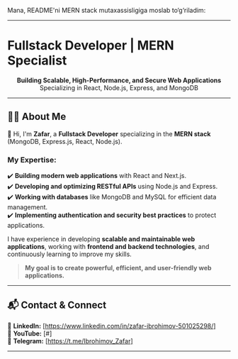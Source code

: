 Mana, README'ni MERN stack mutaxassisligiga moslab to‘g‘riladim:  

---

# Fullstack Developer | MERN Specialist  

<p align="center">
  <strong>Building Scalable, High-Performance, and Secure Web Applications</strong><br>
  Specializing in React, Node.js, Express, and MongoDB
</p>  

---  

## 👨‍💻 About Me  

👋 Hi, I'm **Zafar**, a **Fullstack Developer** specializing in the **MERN stack** (MongoDB, Express.js, React, Node.js).  

### My Expertise:  
✔️ **Building modern web applications** with React and Next.js.  
✔️ **Developing and optimizing RESTful APIs** using Node.js and Express.  
✔️ **Working with databases** like MongoDB and MySQL for efficient data management.  
✔️ **Implementing authentication and security best practices** to protect applications.  

I have experience in developing **scalable and maintainable web applications**, working with **frontend and backend technologies**, and continuously learning to improve my skills.  

> **My goal is to create powerful, efficient, and user-friendly web applications.**  

---  

## 📬 Contact & Connect  

🔗 **LinkedIn:** [https://www.linkedin.com/in/zafar-ibrohimov-501025298/]  
📢 **YouTube:** [#]  
💬 **Telegram:** [https://t.me/Ibrohimov_Zafar]  

---

 
